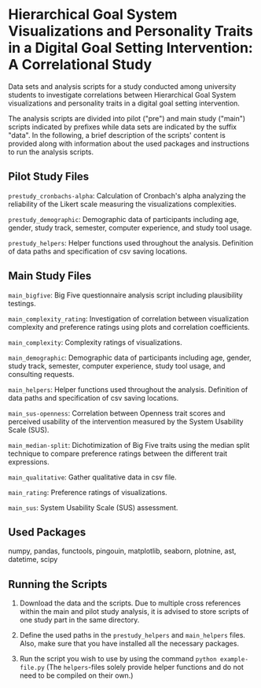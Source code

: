 # Hierarchical Goal System Visualizations and Personality Traits in a Digital Goal Setting Intervention: A Correlational Study

Data sets and analysis scripts for a study conducted among university students to investigate correlations between Hierarchical Goal System visualizations and personality traits in a digital goal setting intervention.

 The analysis scripts are divided into pilot ("pre") and main study ("main") scripts indicated by prefixes while data sets are indicated by the suffix "data". In the following, a brief description of the scripts' content is provided along with information about the used packages and instructions to run the analysis scripts.

## Pilot Study Files

`prestudy_cronbachs-alpha`: Calculation of Cronbach's alpha analyzing the reliability of the Likert scale measuring the visualizations complexities.

`prestudy_demographic`: Demographic data of participants including age, gender, study track, semester, computer experience, and study tool usage.

`prestudy_helpers`: Helper functions used throughout the analysis. Definition of data paths and specification of csv saving locations.



## Main Study Files

`main_bigfive`: Big Five questionnaire analysis script including plausibility testings.

`main_complexity_rating`: Investigation of correlation between visualization complexity and preference ratings using plots and correlation coefficients.

`main_complexity`: Complexity ratings of visualizations.

`main_demographic`: Demographic data of participants including age, gender, study track, semester, computer experience, study tool usage, and consulting requests.

`main_helpers`: Helper functions used throughout the analysis. Definition of data paths and specification of csv saving locations.

`main_sus-openness`: Correlation between Openness trait scores and perceived usability of the intervention measured by the System Usability Scale (SUS).

`main_median-split`: Dichotimization of Big Five traits using the median split technique to compare preference ratings between the different trait expressions.

`main_qualitative`: Gather qualitative data in csv file.

`main_rating`: Preference ratings of visualizations.

`main_sus`: System Usability Scale (SUS) assessment.

## Used Packages
numpy, pandas, functools, pingouin, matplotlib, seaborn, plotnine, ast, datetime, scipy

## Running the Scripts

1. Download the data and the scripts. Due to multiple cross references within the main and pilot study analysis, it is advised to store scripts of one study part in the same directory.

2. Define the used paths in the `prestudy_helpers` and `main_helpers` files. Also, make sure that you have installed all the necessary packages.

2. Run the script you wish to use by using the command `python example-file.py` (The `helpers`-files solely provide helper functions and do not need to be compiled on their own.)
